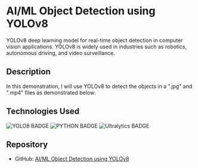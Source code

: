 # AI/ML Object Detection using YOLOv8
YOLOv8 deep learning model for real-time object detection in computer vision applications. YOLOv8 is widely used in industries such as robotics, autonomous driving, and video surveillance.

## Description
In this demonstration, I will use YOLOv8 to detect the objects in a ".jpg" and ".mp4" files as demonstrated below:



## Technologies Used
![YOLO8 BADGE](https://img.shields.io/badge/Yolo8-blue)
![PYTHON BADGE](https://img.shields.io/badge/Python-green)
![Ultralytics BADGE](https://img.shields.io/badge/ultralytics-blue)

## Repository
- GitHub: [AI/ML Object Detection using YOLOv8](https://github.com/MegAgainDev/ai-mlaas-object-detection-YOLOv8/)
